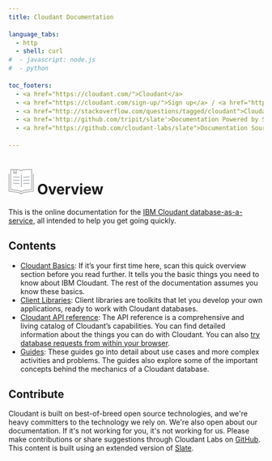 ```yaml
---
title: Cloudant Documentation

language_tabs:
  - http
  - shell: curl
#  - javascript: node.js
#  - python

toc_footers:
  - <a href="https://cloudant.com/">Cloudant</a>
  - <a href="https://cloudant.com/sign-up/">Sign up</a> / <a href="https://cloudant.com/sign-in/">Sign in</a>
  - <a href="http://stackoverflow.com/questions/tagged/cloudant">Cloudant on StackOverflow</a>
  - <a href='http://github.com/tripit/slate'>Documentation Powered by Slate</a>
  - <a href="https://github.com/cloudant-labs/slate">Documentation Source</a>

---
```


# ![alt tag](images/documentation_icon.png) Overview

This is the online documentation for the [IBM Cloudant database-as-a-service](https://cloudant.com/),
all intended to help you get going quickly.

## Contents

*	[Cloudant Basics](basics.html#-cloudant-basics): If it’s your first time here, scan this quick overview section before you read further. It tells you the basic things you need to know about IBM Cloudant. The rest of the documentation assumes you know these basics.
*	[Client Libraries](libraries.html#-client-libraries): Client libraries are toolkits that let you develop your own applications, ready to work with Cloudant databases.
*	[Cloudant API reference](api.html#-api-reference): The API reference is a comprehensive and living catalog of Cloudant’s capabilities. You can find detailed information about the things you can do with Cloudant. You can also [try database requests from within your browser](try.html).
*	[Guides](guides.html#-guides): These guides go into detail about use cases and more complex activities and problems. The guides also explore some of the important concepts behind the mechanics of a Cloudant database.

## Contribute

Cloudant is built on best-of-breed open source technologies, and we're heavy committers to the technology we rely on. We're also open about our documentation. If it's not working for you, it's not working for us. Please make contributions or share suggestions through Cloudant Labs on [GitHub](https://github.com/cloudant-labs/slate). This content is built using an extended version of [Slate](https://github.com/tripit/slate).

<div id="why_cloudant"></div>
